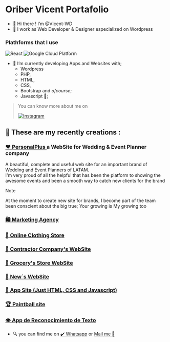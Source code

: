 # Oriber Vicent Portafolio

- 👋 Hi there !  I’m @Vicent-WD
- 🌃 I work as Web Developer & Designer especialized on Wordpress

<h3>Plathforms that I use</h3>
 <p> <img alt="React" src="https://img.shields.io/badge/-React-45b8d8?style=flat-square&logo=react&logoColor=white" /> <img alt="Google Cloud Platform" src="https://img.shields.io/badge/-Google_Cloud_Platform-1a73e8?style=flat-square&logo=google-cloud&logoColor=white" /> </p>

- 🌱 I’m currently developing Apps and Websites with;
  - Wordpress 
  - PHP,
  - HTML,
  - CSS,
  - Bootstrap and _ofcourse_;
  - Javascript 🤩;
 
> You can know more about me on  <p><a href="https://www.instagram.com/vicent_oriber20" target="_blank" alt="Vicent_oriber20"><img alt="Instagram" src="https://img.shields.io/badge/Instagram-purple?.svg?&style=for-the-badge&logo=Instagram&logoColor=white" /></a> </p>

## 🦾 These are my recently creations :
  

### <a href="https://personalplus.com.ve" target="_blank" >❤️ PersonalPlus </a> a WebSite for Wedding & Event Planner company 

A beautiful, complete and useful web site for an important brand of Wedding and Event Planners of LATAM. <br>
I'm very proud of all the helpful that has been the platform to showing the awesome events and been a smooth way to catch new clients for the brand<br>

> [!NOTE]
> At the moment to create new site for brands, I become part of the team been conscient about the big true;
> Your growing is My growing too 
     
### <a href="https://vicent-wd.github.io/Agencia.github.io/" target="_blank">    🛍️ Marketing Agency</a> <br>
### <a href="https://vicent-wd.github.io/TiendaDeRopa.github.io/" target="_blank" >    🧥 Online Clothing Store</a> <br>
### <a href="https://vicent-wd.github.io/thehugecompany.github.io/" target="_blank" >    🚧 Contractor Company's WebSite</a> <br>
### <a href="https://vicent-wd.github.io/summermarket.github.io/" target="_blank" >    🥑 Grocery's Store WebSite</a> <br>
### <a href="https://vicent-wd.github.io/rush.github.io/" target="_blank" >    📰 New´s WebSite</a> <br>
### <a href="https://vicent-wd.github.io/QuickLandingPage.github.io/" target="_blank" >    📲 App Site (Just HTML, CSS and Javascript)</a> <br>
### <a href="https://vicent-wd.github.io/paintball.github.io/" target="_blank" >    🏆 Paintball site </a> <br>
### <a href="https://vicent-wd.github.io/ocr.github.io/" target="_blank" >    👁️ App de Reconocimiento de Texto  </a> <br>


    
  
- 🔍 you can find me on
   	<a href="https://wa.me/+584147894210" target="_blank">✔️ Whatsapp</a> or <a href="mailto:olivervicent.wd@gmail.com" target="_blank">Mail me 📩</a>   
